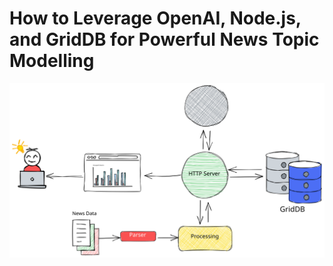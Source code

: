 # How to Leverage OpenAI, Node.js, and GridDB for Powerful News Topic Modelling

![system-arch](/assets/images/system-arch.svg)
